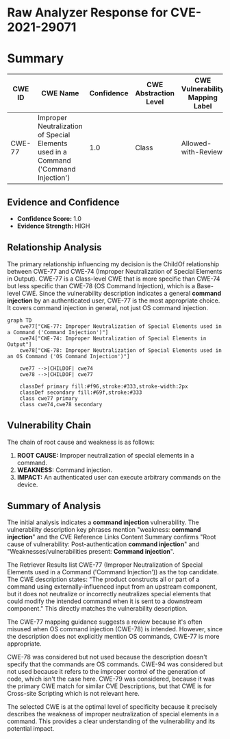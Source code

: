 # Raw Analyzer Response for CVE-2021-29071

# Summary
| CWE ID  | CWE Name  | Confidence | CWE Abstraction Level | CWE Vulnerability Mapping Label | CWE-Vulnerability Mapping Notes |
|---|---|---|---|---|---|
| CWE-77 | Improper Neutralization of Special Elements used in a Command ('Command Injection') | 1.0 | Class | Allowed-with-Review | Primary CWE |

## Evidence and Confidence

*   **Confidence Score:** 1.0
*   **Evidence Strength:** HIGH

## Relationship Analysis
The primary relationship influencing my decision is the ChildOf relationship between CWE-77 and CWE-74 (Improper Neutralization of Special Elements in Output). CWE-77 is a Class-level CWE that is more specific than CWE-74 but less specific than CWE-78 (OS Command Injection), which is a Base-level CWE. Since the vulnerability description indicates a general **command injection** by an authenticated user, CWE-77 is the most appropriate choice. It covers command injection in general, not just OS command injection.

```mermaid
graph TD
    cwe77["CWE-77: Improper Neutralization of Special Elements used in a Command ('Command Injection')"]
    cwe74["CWE-74: Improper Neutralization of Special Elements in Output"]
    cwe78["CWE-78: Improper Neutralization of Special Elements used in an OS Command ('OS Command Injection')"]

    cwe77 -->|CHILDOF| cwe74
    cwe78 -->|CHILDOF| cwe77

    classDef primary fill:#f96,stroke:#333,stroke-width:2px
    classDef secondary fill:#69f,stroke:#333
    class cwe77 primary
    class cwe74,cwe78 secondary
```

## Vulnerability Chain
The chain of root cause and weakness is as follows:
1.  **ROOT CAUSE:** Improper neutralization of special elements in a command.
2.  **WEAKNESS:** Command injection.
3.  **IMPACT:** An authenticated user can execute arbitrary commands on the device.

## Summary of Analysis
The initial analysis indicates a **command injection** vulnerability. The vulnerability description key phrases mention "weakness: **command injection**" and the CVE Reference Links Content Summary confirms "Root cause of vulnerability: Post-authentication **command injection**" and "Weaknesses/vulnerabilities present: **Command injection**".

The Retriever Results list CWE-77 (Improper Neutralization of Special Elements used in a Command ('Command Injection')) as the top candidate. The CWE description states: "The product constructs all or part of a command using externally-influenced input from an upstream component, but it does not neutralize or incorrectly neutralizes special elements that could modify the intended command when it is sent to a downstream component." This directly matches the vulnerability description.

The CWE-77 mapping guidance suggests a review because it's often misused when OS command injection (CWE-78) is intended. However, since the description does not explicitly mention OS commands, CWE-77 is more appropriate.

CWE-78 was considered but not used because the description doesn't specify that the commands are OS commands. CWE-94 was considered but not used because it refers to the improper control of the generation of code, which isn't the case here. CWE-79 was considered, because it was the primary CWE match for similar CVE Descriptions, but that CWE is for Cross-site Scripting which is not relevant here.

The selected CWE is at the optimal level of specificity because it precisely describes the weakness of improper neutralization of special elements in a command. This provides a clear understanding of the vulnerability and its potential impact.